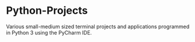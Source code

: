 # Python-Projects
Various small-medium sized terminal projects and applications programmed in Python 3 using the PyCharm IDE.
